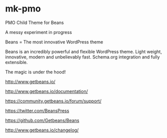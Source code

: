 # mk-pmo
PMO Child Theme for Beans

A messy experiment in progress

Beans = The most innovative WordPress theme

Beans is an incredibly powerful and flexible WordPress theme.
Light weight, innovative, modern and unbelievably fast. 
Schema.org integration and fully extensible.

The magic is under the hood!

http://www.getbeans.io/

http://www.getbeans.io/documentation/

https://community.getbeans.io/forum/support/

https://twitter.com/BeansPress

https://github.com/Getbeans/Beans

http://www.getbeans.io/changelog/
